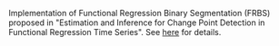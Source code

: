 Implementation of Functional Regression Binary Segmentation (FRBS) proposed in "Estimation and Inference for Change Point Detection in Functional Regression
Time Series". See [here](https://arxiv.org/abs/2405.05459) for details.
